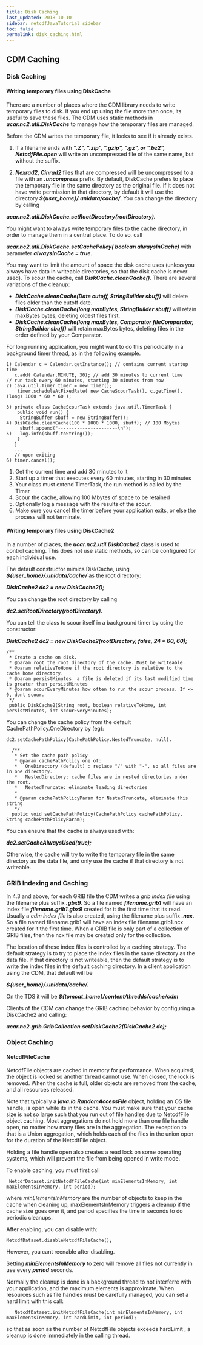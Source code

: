 ```yaml
---
title: Disk Caching
last_updated: 2018-10-10
sidebar: netcdfJavaTutorial_sidebar
toc: false
permalink: disk_caching.html
---
```


## CDM Caching

### Disk Caching

#### Writing temporary files using DiskCache

There are a number of places where the CDM library needs to write temporary files to disk. If you end up using the file more than once, its useful to save these files. The CDM uses static methods in <b>_ucar.nc2.util.DiskCache_</b> to manage how the temporary files are managed.

Before the CDM writes the temporary file, it looks to see if it already exists.

1. If a filename ends with <b>_".Z", ".zip", ".gzip", ".gz", or ".bz2", NetcdfFile.open_</b> will write an uncompressed file of the same name, but without the suffix.

2. <b>_Nexrad2_</b>, <b>_Cinrad2_</b> files that are compressed will be uncompressed to a file with an <b>_.uncompress_</b> prefix.
By default, DiskCache prefers to place the temporary file in the same directory as the original file. If it does not have write permission in that directory, by default it will use the directory <b>_${user_home}/.unidata/cache/_</b>. You can change the directory by calling

<b>_ucar.nc2.util.DiskCache.setRootDirectory(rootDirectory)._</b>

You might want to always write temporary files to the cache directory, in order to manage them in a central place. To do so, call

<b>_ucar.nc2.util.DiskCache.setCachePolicy( boolean alwaysInCache)_</b> with parameter <b>_alwaysInCache = true_</b>.

You may want to limit the amount of space the disk cache uses (unless you always have data in writeable directories, so that the disk cache is never used). To scour the cache, call <b>_DiskCache.cleanCache()_</b>. There are several variations of the cleanup:

* <b>_DiskCache.cleanCache(Date cutoff, StringBuilder sbuff)_</b> will delete files older than the cutoff date.
* <b>_DiskCache.cleanCache(long maxBytes, StringBuilder sbuff)_</b> will retain maxBytes bytes, deleting oldest files first.
* <b>_DiskCache.cleanCache(long maxBytes, Comparator<File> fileComparator, StringBuilder sbuff)_</b> will retain maxBytes bytes, deleting files in the order defined by your Comparator.

For long running application, you might want to do this periodically in a background timer thread, as in the following example.

~~~
1) Calendar c = Calendar.getInstance(); // contains current startup time
   c.add( Calendar.MINUTE, 30); // add 30 minutes to current time     // run task every 60 minutes, starting 30 minutes from now
2) java.util.Timer timer = new Timer();
    timer.scheduleAtFixedRate( new CacheScourTask(), c.getTime(), (long) 1000 * 60 * 60 );

3) private class CacheScourTask extends java.util.TimerTask {   
    public void run() {
     StringBuffer sbuff = new StringBuffer();
4) DiskCache.cleanCache(100 * 1000 * 1000, sbuff); // 100 Mbytes
     sbuff.append("----------------------\n");
5)   log.info(sbuff.toString());
    }
   }
   ...
   // upon exiting
6) timer.cancel();
~~~

1. Get the current time and add 30 minutes to it
2. Start up a timer that executes every 60 minutes, starting in 30 minutes
3. Your class must extend TimerTask, the run method is called by the Timer
4. Scour the cache, allowing 100 Mbytes of space to be retained
5. Optionally log a message with the results of the scour.
6. Make sure you cancel the timer before your application exits, or else the process will not terminate.

#### Writing temporary files using DiskCache2

In a number of places, the <b>_ucar.nc2.util.DiskCache2_</b> class is used to control caching. This does not use static methods, so can be configured for each individual use.

The default constructor mimics DiskCache, using <b>_${user_home}/.unidata/cache/</b>_ as the root directory:

<b>_DiskCache2 dc2 = new DiskCache2();_</b>

You can change the root directory by calling

<b>_dc2.setRootDirectory(rootDirectory)._</b>

You can tell the class to scour itself in a background timer by using the constructor:

<b>_DiskCache2 dc2 = new DiskCache2(rootDirectory, false, 24 * 60, 60);_</b>

~~~
/**
 * Create a cache on disk.
 * @param root the root directory of the cache. Must be writeable.
 * @param relativeToHome if the root directory is relative to the cache home directory.
 * @param persistMinutes  a file is deleted if its last modified time is greater than persistMinutes
 * @param scourEveryMinutes how often to run the scour process. If <= 0, dont scour.
 */
 public DiskCache2(String root, boolean relativeToHome, int persistMinutes, int scourEveryMinutes);
~~~
       
You can change the cache policy from the default CachePathPolicy.OneDirectory by (eg):

~~~
dc2.setCachePathPolicy(CachePathPolicy.NestedTruncate, null).

  /**
   * Set the cache path policy
   * @param cachePathPolicy one of:
   *   OneDirectory (default) : replace "/" with "-", so all files are in one directory.
   *   NestedDirectory: cache files are in nested directories under the root.
   *   NestedTruncate: eliminate leading directories
   *
   * @param cachePathPolicyParam for NestedTruncate, eliminate this string
   */
  public void setCachePathPolicy(CachePathPolicy cachePathPolicy, String cachePathPolicyParam);
~~~
  
You can ensure that the cache is always used with:

<b>_dc2.setCacheAlwaysUsed(true);_</b>

Otherwise, the cache will try to write the temporary file in the same directory as the data file, and only use the cache if that directory is not writeable.

### GRIB Indexing and Caching

In 4.3 and above, for each GRIB file the CDM writes a _grib index file_ using the filename plus suffix <b>_.gbx9_</b>. So a file named <b>_filename.grib1_</b> will have an index file <b>_filename.grib1.gbx9_</b> created for it the first time that its read. Usually a _cdm index file_ is also created, using the filename plus suffix <b>_.ncx_</b>. So a file named filename.grib1 will have an index file filename.grib1.ncx created for it the first time. When a GRIB file is only part of a collection of GRIB files, then the ncx file may be created only for the collection.

The location of these index files is controlled by a caching strategy. The default strategy is to try to place the index files in the same directory as the data file. If that directory is not writeable, then the default strategy is to write the index files in the default caching directory. In a client application using the CDM, that default will be

<b>_${user_home}/.unidata/cache/._</b>

On the TDS it will be
<b>_${tomcat_home}/content/thredds/cache/cdm_</b>

Clients of the CDM can change the GRIB caching behavior by configuring a DiskCache2 and calling:

<b>_ucar.nc2.grib.GribCollection.setDiskCache2(DiskCache2 dc);_</b>

### Object Caching

#### NetcdfFileCache
NetcdfFile objects are cached in memory for performance. When acquired, the object is locked so another thread cannot use. When closed, the lock is removed. When the cache is full, older objects are removed from the cache, and all resources released.

Note that typically a <b>_java.io.RandomAccessFile_</b> object, holding an OS file handle, is open while its in the cache. You must make sure that your cache size is not so large such that you run out of file handles due to NetcdfFile object caching. Most aggregations do not hold more than one file handle open, no matter how many files are in the aggregation. The exception to that is a Union aggregation, which holds each of the files in the union open for the duration of the NetcdfFile object.

Holding a file handle open also creates a read lock on some operating systems, which will prevent the file from being opened in write mode.

To enable caching, you must first call

~~~
 NetcdfDataset.initNetcdfFileCache(int minElementsInMemory, int maxElementsInMemory, int period);
~~~

where _minElementsInMemory_ are the number of objects to keep in the cache when cleaning up, maxElementsInMemory triggers a cleanup if the cache size goes over it, and period specifies the time in seconds to do periodic cleanups.

After enabling, you can disable with:

~~~
NetcdfDataset.disableNetcdfFileCache();
~~~

However, you cant reenable after disabling.

Setting <b>_minElementsInMemory_</b> to zero will remove all files not currently in use every <b>_period_</b> seconds.

Normally the cleanup is done is a background thread to not interferre with your application, and the maximum elements is approximate. When resources such as file handles must be carefully managed, you can set a hard limit with this call:

~~~
   NetcdfDataset.initNetcdfFileCache(int minElementsInMemory, int maxElementsInMemory, int hardLimit, int period);
~~~

so that as soon as the number of NetcdfFile objects exceeds hardLimit , a cleanup is done immediately in the calling thread.